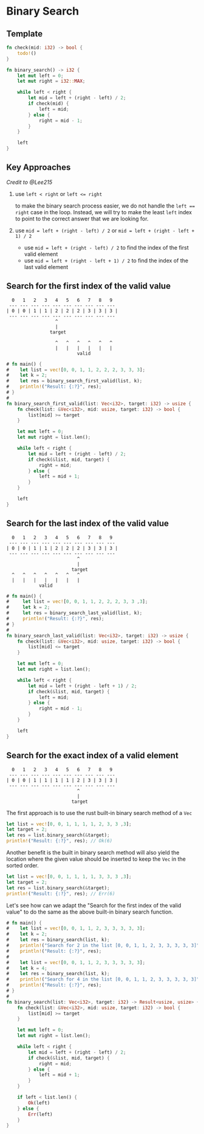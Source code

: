 # Binary Search

## Template

```rust
fn check(mid: i32) -> bool {
    todo!()
}

fn binary_search() -> i32 {
    let mut left = 0;
    let mut right = i32::MAX;

    while left < right {
        let mid = left + (right - left) / 2;
        if check(mid) {
            left = mid;
        } else {
            right = mid - 1;
        }
    }

    left
}
```

## Key Approaches

*Credit to @Lee215*

1. use `left < right` or `left <= right`

    to make the binary search process easier, we do not handle the `left == right` case in the loop. Instead, we will try to make the least `left` index to point to the correct answer that we are looking for.

2. use `mid = left + (right - left) / 2` or `mid = left + (right - left + 1) / 2`
    * use `mid = left + (right - left) / 2` to find the index of the first valid element
    * use `mid = left + (right - left + 1) / 2` to find the index of the last valid element

## Search for the first index of the valid value


```
  0   1   2   3   4   5   6   7   8   9
 --- --- --- --- --- --- --- --- --- ---
| 0 | 0 | 1 | 1 | 2 | 2 | 2 | 3 | 3 | 3 |
 --- --- --- --- --- --- --- --- --- ---
                  ^
                  |
                target

                  ^   ^   ^   ^   ^   ^
                  |   |   |   |   |   |
                          valid
```


```rust
# fn main() {
#    let list = vec![0, 0, 1, 1, 2, 2, 2, 3, 3, 3];
#    let k = 2;
#    let res = binary_search_first_valid(list, k);
#    println!("Result: {:?}", res);
# }
#
fn binary_search_first_valid(list: Vec<i32>, target: i32) -> usize {
    fn check(list: &Vec<i32>, mid: usize, target: i32) -> bool {
        list[mid] >= target
    }

    let mut left = 0;
    let mut right = list.len();

    while left < right {
        let mid = left + (right - left) / 2;
        if check(&list, mid, target) {
            right = mid;
        } else {
            left = mid + 1;
        }
    }

    left
}
```

## Search for the last index of the valid value


```
  0   1   2   3   4   5   6   7   8   9
 --- --- --- --- --- --- --- --- --- ---
| 0 | 0 | 1 | 1 | 2 | 2 | 2 | 3 | 3 | 3 |
 --- --- --- --- --- --- --- --- --- ---
                          ^
                          |
                        target
  ^   ^   ^   ^   ^   ^   ^
  |   |   |   |   |   |   |
            valid
```

```rust
# fn main() {
#     let list = vec![0, 0, 1, 1, 2, 2, 2, 3, 3 ,3];
#     let k = 2;
#     let res = binary_search_last_valid(list, k);
#     println!("Result: {:?}", res);
# }
#
fn binary_search_last_valid(list: Vec<i32>, target: i32) -> usize {
    fn check(list: &Vec<i32>, mid: usize, target: i32) -> bool {
        list[mid] <= target
    }

    let mut left = 0;
    let mut right = list.len();

    while left < right {
        let mid = left + (right - left + 1) / 2;
        if check(&list, mid, target) {
            left = mid;
        } else {
            right = mid - 1;
        }
    }

    left
}
```


## Search for the exact index of a valid element

```
  0   1   2   3   4   5   6   7   8   9
 --- --- --- --- --- --- --- --- --- ---
| 0 | 0 | 1 | 1 | 1 | 1 | 2 | 3 | 3 | 3 |
 --- --- --- --- --- --- --- --- --- ---
                          ^
                          |
                        target
```

The first approach is to use the rust built-in binary search method of a `Vec`

```rust
let list = vec![0, 0, 1, 1, 1, 1, 2, 3, 3 ,3];
let target = 2;
let res = list.binary_search(&target);
println!("Result: {:?}", res); // Ok(6)
```

Another benefit is the built in binary search method will also yield the location where the given value should be inserted to keep the `Vec` in the sorted order.

```rust
let list = vec![0, 0, 1, 1, 1, 1, 3, 3, 3 ,3];
let target = 2;
let res = list.binary_search(&target);
println!("Result: {:?}", res); // Err(6)
```

Let's see how can we adapt the "Search for the first index of the valid value" to do the same as the above built-in binary search function.

```rust
# fn main() {
#    let list = vec![0, 0, 1, 1, 2, 3, 3, 3, 3, 3];
#    let k = 2;
#    let res = binary_search(list, k);
#    println!("Search for 2 in the list [0, 0, 1, 1, 2, 3, 3, 3, 3, 3]");
#    println!("Result: {:?}", res);
#
#    let list = vec![0, 0, 1, 1, 2, 3, 3, 3, 3, 3];
#    let k = 4;
#    let res = binary_search(list, k);
#    println!("Search for 4 in the list [0, 0, 1, 1, 2, 3, 3, 3, 3, 3]");
#    println!("Result: {:?}", res);
# }
#
fn binary_search(list: Vec<i32>, target: i32) -> Result<usize, usize> {
    fn check(list: &Vec<i32>, mid: usize, target: i32) -> bool {
        list[mid] >= target
    }

    let mut left = 0;
    let mut right = list.len();

    while left < right {
        let mid = left + (right - left) / 2;
        if check(&list, mid, target) {
            right = mid;
        } else {
            left = mid + 1;
        }
    }

    if left < list.len() {
        Ok(left)
    } else {
        Err(left)
    }
}
```